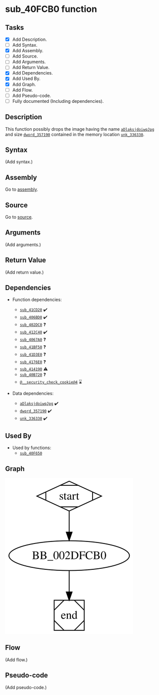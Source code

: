 # sub_40FCB0 function

## Tasks

- [X] Add Description.
- [ ] Add Syntax.
- [X] Add Assembly.
- [ ] Add Source.
- [ ] Add Arguments.
- [ ] Add Return Value.
- [X] Add Dependencies.
- [X] Add Used By.
- [X] Add Graph.
- [ ] Add Flow.
- [ ] Add Pseudo-code.
- [ ] Fully documented (Including dependencies).

## Description

This function possibly drops the image having the name [`aDlaksjdoiwqJpg`](aDlaksjdoiwqJpg.md) and size [`dword_357190`](dword_357190.md) contained in the memory location [`unk_336330`](unk_336330.md).

## Syntax

(Add syntax.)

## Assembly

Go to [assembly](../asm/sub_40FCB0.asm).

## Source

Go to [source](../cc/sub_40FCB0.cc).

## Arguments

(Add arguments.)

## Return Value

(Add return value.)

## Dependencies

* Function dependencies:
  * [`sub_41CD20`](sub_41CD20.md) ✔️
  * [`sub_406BD0`](sub_406BD0.md) ✔️
  * [`sub_402DC0`](sub_402DC0.md) ❓
  * [`sub_412C40`](sub_412C40.md) ✔️
  * [`sub_4067A0`](sub_4067A0.md) ❓
  * [`sub_41BF50`](sub_41BF50.md) ❓
  * [`sub_41D3E0`](sub_41D3E0.md) ❓
  * [`sub_4176E0`](sub_4176E0.md) ❓
  * [`sub_414190`](sub_414190.md) ⚠️
  * [`sub_40B720`](sub_40B720.md) ❓
  * [`@__security_check_cookie@4`](@__security_check_cookie@4.md) ⌛

* Data dependencies:
  * [`aDlaksjdoiwqJpg`](aDlaksjdoiwqJpg.md) ✔️
  * [`dword_357190`](dword_357190.md) ✔️
  * [`unk_336330`](unk_336330.md) ✔️


## Used By

* Used by functions:
  * [`sub_40F650`](sub_40F650.md)

## Graph

![sub_40FCB0 Graph](../svg/sub_40FCB0.svg "sub_40FCB0 Graph")

## Flow

(Add flow.)

## Pseudo-code

(Add pseudo-code.)


